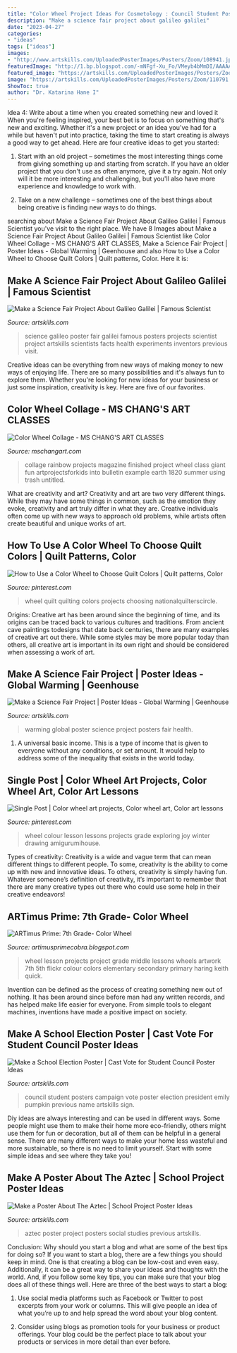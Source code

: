 ```yaml
---
title: "Color Wheel Project Ideas For Cosmetology : Council Student Posters Campaign Vote Poster Election President Emily Pumpkin Previous Name Artskills Sign"
description: "Make a science fair project about galileo galilei"
date: "2023-04-27"
categories:
- "ideas"
tags: ["ideas"]
images:
- "http://www.artskills.com/UploadedPosterImages/Posters/Zoom/108941.jpg"
featuredImage: "http://1.bp.blogspot.com/-mNFgf-Xu_Fo/VMeyb4bMmDI/AAAAAAAAAUY/9z3IbH_aXao/s1600/2264347947_ab359df390_b.jpg"
featured_image: "https://artskills.com/UploadedPosterImages/Posters/Zoom/110791.jpg"
image: "https://artskills.com/UploadedPosterImages/Posters/Zoom/110791.jpg"
ShowToc: true
author: "Dr. Katarina Hane I"
---
```



Idea 4: Write about a time when you created something new and loved it
When you're feeling inspired, your best bet is to focus on something that's new and exciting. Whether it's a new project or an idea you've had for a while but haven't put into practice, taking the time to start creating is always a good way to get ahead. Here are four creative ideas to get you started: 
1. Start with an old project – sometimes the most interesting things come from giving something up and starting from scratch. If you have an older project that you don't use as often anymore, give it a try again. Not only will it be more interesting and challenging, but you'll also have more experience and knowledge to work with.

2. Take on a new challenge – sometimes one of the best things about being creative is finding new ways to do things.

	

		
searching about Make a Science Fair Project About Galileo Galilei | Famous Scientist you've visit to the right place. We have 8 Images about Make a Science Fair Project About Galileo Galilei | Famous Scientist like Color Wheel Collage - MS CHANG&#039;S ART CLASSES, Make a Science Fair Project | Poster Ideas - Global Warming | Geenhouse and also How to Use a Color Wheel to Choose Quilt Colors | Quilt patterns, Color. Here it is:
		
    
## Make A Science Fair Project About Galileo Galilei | Famous Scientist

<img loading=lazy src="https://www.artskills.com/UploadedPosterImages/Posters/Zoom/110799.jpg" onerror="this.onerror=null;this.src='https://tse4.mm.bing.net/th?id=OIP.iuMv0KfNLmdfcbUaFjvrjgHaJY&amp;pid=15.1';" alt="Make a Science Fair Project About Galileo Galilei | Famous Scientist">

_Source: artskills.com_

>science galileo poster fair galilei famous posters projects scientist project artskills scientists facts health experiments inventors previous visit. 

	

Creative ideas can be everything from new ways of making money to new ways of enjoying life. There are so many possibilities and it's always fun to explore them. Whether you're looking for new ideas for your business or just some inspiration, creativity is key. Here are five of our favorites.

    
## Color Wheel Collage - MS CHANG&#039;S ART CLASSES

<img loading=lazy src="http://www.mschangart.com/uploads/1/3/4/5/13451990/817511.jpg?651" onerror="this.onerror=null;this.src='https://tse3.mm.bing.net/th?id=OIP.LfOs0ikviN8jEHsWOoTtQQHaDj&amp;pid=15.1';" alt="Color Wheel Collage - MS CHANG&#039;S ART CLASSES">

_Source: mschangart.com_

>collage rainbow projects magazine finished project wheel class giant fun artprojectsforkids into bulletin example earth 1820 summer using trash untitled. 

	

What are creativity and art?
Creativity and art are two very different things. While they may have some things in common, such as the emotion they evoke, creativity and art truly differ in what they are. Creative individuals often come up with new ways to approach old problems, while artists often create beautiful and unique works of art.

    
## How To Use A Color Wheel To Choose Quilt Colors | Quilt Patterns, Color

<img loading=lazy src="https://i.pinimg.com/736x/44/f3/0b/44f30bda21483c4eac03d99e4753598f.jpg" onerror="this.onerror=null;this.src='https://tse1.mm.bing.net/th?id=OIP.gasZd26kTzpWsGPJOrJ8cgHaQV&amp;pid=15.1';" alt="How to Use a Color Wheel to Choose Quilt Colors | Quilt patterns, Color">

_Source: pinterest.com_

>wheel quilt quilting colors projects choosing nationalquilterscircle. 

	

Origins:
Creative art has been around since the beginning of time, and its origins can be traced back to various cultures and traditions. From ancient cave paintings todesigns that date back centuries, there are many examples of creative art out there. While some styles may be more popular today than others, all creative art is important in its own right and should be considered when assessing a work of art.

    
## Make A Science Fair Project | Poster Ideas - Global Warming | Geenhouse

<img loading=lazy src="https://artskills.com/UploadedPosterImages/Posters/Zoom/111857.jpg" onerror="this.onerror=null;this.src='https://tse4.mm.bing.net/th?id=OIP.eNK_HWRrrYNxZlBrnF80nwHaF0&amp;pid=15.1';" alt="Make a Science Fair Project | Poster Ideas - Global Warming | Geenhouse">

_Source: artskills.com_

>warming global poster science project posters fair health. 

	

1. A universal basic income. This is a type of income that is given to everyone without any conditions, or set amount. It would help to address some of the inequality that exists in the world today.

    
## Single Post | Color Wheel Art Projects, Color Wheel Art, Color Art Lessons

<img loading=lazy src="https://i.pinimg.com/736x/a4/b5/ed/a4b5ed9cec62a1aa3091fbcdecac21fe.jpg" onerror="this.onerror=null;this.src='https://tse2.mm.bing.net/th?id=OIP.wCVm5tqKyAI5Nf9nPz1jDgHaJ3&amp;pid=15.1';" alt="Single Post | Color wheel art projects, Color wheel art, Color art lessons">

_Source: pinterest.com_

>wheel colour lesson lessons projects grade exploring joy winter drawing amigurumihouse. 

	

Types of creativity:
Creativity is a wide and vague term that can mean different things to different people. To some, creativity is the ability to come up with new and innovative ideas. To others, creativity is simply having fun. Whatever someone’s definition of creativity, it’s important to remember that there are many creative types out there who could use some help in their creative endeavors!

    
## ARTimus Prime: 7th Grade- Color Wheel

<img loading=lazy src="http://1.bp.blogspot.com/-mNFgf-Xu_Fo/VMeyb4bMmDI/AAAAAAAAAUY/9z3IbH_aXao/s1600/2264347947_ab359df390_b.jpg" onerror="this.onerror=null;this.src='https://tse2.mm.bing.net/th?id=OIP.sS1yZI2-sKPmqRn7OwXP6wHaJ4&amp;pid=15.1';" alt="ARTimus Prime: 7th Grade- Color Wheel">

_Source: artimusprimecobra.blogspot.com_

>wheel lesson projects project grade middle lessons wheels artwork 7th 5th flickr colour colors elementary secondary primary haring keith quick. 

	

Invention can be defined as the process of creating something new out of nothing. It has been around since before man had any written records, and has helped make life easier for everyone. From simple tools to elegant machines, inventions have made a positive impact on society.

    
## Make A School Election Poster | Cast Vote For Student Council Poster Ideas

<img loading=lazy src="http://www.artskills.com/UploadedPosterImages/Posters/Zoom/108941.jpg" onerror="this.onerror=null;this.src='https://tse4.mm.bing.net/th?id=OIP.A-8FG8YlrFYn8vwrdOSYdwHaF0&amp;pid=15.1';" alt="Make a School Election Poster | Cast Vote for Student Council Poster Ideas">

_Source: artskills.com_

>council student posters campaign vote poster election president emily pumpkin previous name artskills sign. 

	

Diy ideas are always interesting and can be used in different ways. Some people might use them to make their home more eco-friendly, others might use them for fun or decoration, but all of them can be helpful in a general sense. There are many different ways to make your home less wasteful and more sustainable, so there is no need to limit yourself. Start with some simple ideas and see where they take you!

    
## Make A Poster About The Aztec | School Project Poster Ideas

<img loading=lazy src="https://artskills.com/UploadedPosterImages/Posters/Zoom/110791.jpg" onerror="this.onerror=null;this.src='https://tse3.mm.bing.net/th?id=OIP.6CdNa06z8ihLjx_XkUh4VwHaF0&amp;pid=15.1';" alt="Make a Poster About The Aztec | School Project Poster Ideas">

_Source: artskills.com_

>aztec poster project posters social studies previous artskills. 

	

Conclusion: Why should you start a blog and what are some of the best tips for doing so?
If you want to start a blog, there are a few things you should keep in mind. One is that creating a blog can be low-cost and even easy. Additionally, it can be a great way to share your ideas and thoughts with the world. And, if you follow some key tips, you can make sure that your blog does all of these things well. Here are three of the best ways to start a blog:
1. Use social media platforms such as Facebook or Twitter to post excerpts from your work or columns. This will give people an idea of what you’re up to and help spread the word about your blog content.

2. Consider using blogs as promotion tools for your business or product offerings. Your blog could be the perfect place to talk about your products or services in more detail than ever before.

